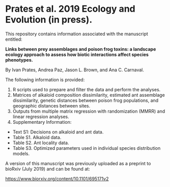 # Prates et al. 2019 Ecology and Evolution (in press).

This repository contains information associated with the manuscript entitled:

**Links between prey assemblages and poison frog toxins: a landscape ecology approach to assess how biotic interactions affect species phenotypes.**

By Ivan Prates, Andrea Paz, Jason L. Brown, and Ana C. Carnaval.

The following information is provided:
1. R scripts used to prepare and filter the data and perform the analyses.
2. Matrices of alkaloid composition dissimilarity, estimated ant assemblage dissimilarity, genetic distances between poison frog populations, and geographic distances between sites.
3. Outputs from multiple matrix regression with randomization (MMRR) and linear regression analyses.
4. Supplementary Information:
- Text S1: Decisions on alkaloid and ant data.
- Table S1. Alkaloid data.
- Table S2. Ant locality data.
- Table S3. Optimized parameters used in individual species distribution models.

A version of this manuscript was previously uploaded as a preprint to bioRxiv (July 2019) and can be found at:

https://www.biorxiv.org/content/10.1101/695171v2
